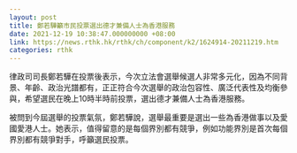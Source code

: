 ```yaml
---
layout: post
title: 鄭若驊籲市民投票選出德才兼備人士為香港服務
date: 2021-12-19 10:38:47.000000000 +08:00
link: https://news.rthk.hk/rthk/ch/component/k2/1624914-20211219.htm
categories: rthk
---
```


律政司司長鄭若驊在投票後表示，今次立法會選舉候選人非常多元化，因為不同背景、年齡、政治光譜都有，正正符合今次選舉的政治包容性、廣泛代表性及均衡參與，希望選民在晚上10時半時前投票，選出德才兼備人士為香港服務。

被問到今屆選舉的投票氣氛，鄭若驊說，選舉最重要是選出一些為香港做事以及愛國愛港人士。她表示，值得留意的是每個界別都有競爭，例如功能界別是首次每個界別都有競爭對手，呼籲選民投票。
